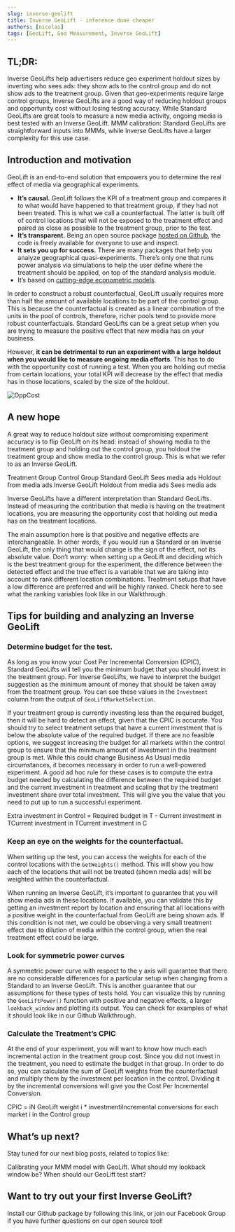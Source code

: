```yaml
---
slug: inverse-geolift
title: Inverse GeoLift - inference done cheaper
authors: [nicolas]
tags: [GeoLift, Geo Measurement, Inverse GeoLift]
---
```


## TL;DR:

Inverse GeoLifts help advertisers reduce geo experiment holdout sizes by inverting who sees ads: they show ads to the control group and do not show ads to the treatment group.
Given that geo-experiments require large control groups, Inverse GeoLifts are a good way of reducing holdout groups and opportunity cost without losing testing accuracy.
While Standard GeoLifts are great tools to measure a new media activity, ongoing media is best tested with an Inverse GeoLift.
MMM calibration: Standard GeoLifts are straightforward inputs into MMMs, while Inverse GeoLifts have a larger complexity for this use case.

## Introduction and motivation

GeoLift is an end-to-end solution that empowers you to determine the real effect of media via geographical experiments.

- **It’s causal.**  GeoLift follows the KPI of a treatment group and compares it to what would have happened to that treatment group, if they had not been treated.  This is what we call a counterfactual.  The latter is built off of control locations that will not be exposed to the treatment effect and paired as close as possible to the treatment group, prior to the test.
- **It’s transparent.**  Being an open source package [hosted on Github](https://github.com/facebookincubator/GeoLift), the code is freely available for everyone to use and inspect.
- **It sets you up for success.**  There are many packages that help you analyze geographical quasi-experiments.  There’s only one that runs power analysis via simulations to help the user define where the treatment should be applied, on top of the standard analysis module.
- It’s based on [cutting-edge econometric models](https://www.tandfonline.com/doi/abs/10.1080/01621459.2021.1929245).

In order to construct a robust counterfactual, GeoLift usually requires more than half the amount of available locations to be part of the control group.  This is because the counterfactual is created as a linear combination of the units in the pool of controls, therefore, richer pools tend to provide more robust counterfactuals.  Standard GeoLifts can be a great setup when you are trying to measure the positive effect that new media has on your business.

However, **it can be detrimental to run an experiment with a large holdout when you would like to measure ongoing media efforts**.  This has to do with the opportunity cost of running a test.  When you are holding out media from certain locations, your total KPI will decrease by the effect that media has in those locations, scaled by the size of the holdout.

![OppCost](https://drive.google.com/file/d/1Vs9DBG6H4po32437HzDnzCVYw0G1n--b/view?usp=sharing)

## A new hope

A great way to reduce holdout size without compromising experiment accuracy is to flip GeoLift on its head: instead of showing media to the treatment group and holding out the control group, you holdout the treatment group and show media to the control group.  This is what we refer to as an Inverse GeoLift.




Treatment Group
Control Group
Standard GeoLift
Sees media ads
Holdout from media ads
Inverse GeoLift
Holdout from media ads
Sees media ads



Inverse GeoLifts have a different interpretation than Standard GeoLifts.  Instead of measuring the contribution that media is having on the treatment locations, you are measuring the opportunity cost that holding out media has on the treatment locations.

The main assumption here is that positive and negative effects are interchangeable.  In other words, if you would run a Standard or an Inverse GeoLift, the only thing that would change is the sign of the effect, not its absolute value.  Don’t worry: when setting up a GeoLift and deciding which is the best treatment group for the experiment, the difference between the detected effect and the true effect is a variable that we are taking into account to rank different location combinations. Treatment setups that have a low difference are preferred and will be highly ranked.  Check here to see what the ranking variables look like in our Walkthrough.


## Tips for building and analyzing an Inverse GeoLift

### Determine budget for the test.

As long as you know your Cost Per Incremental Conversion (CPIC), Standard GeoLifts will tell you the minimum budget that you should invest in the treatment group.  For Inverse GeoLifts, we have to interpret the budget suggestion as the minimum amount of money that should be taken away from the treatment group.  You can see these values in the `Investment` column from the output of `GeoLiftMarketSelection`.

If your treatment group is currently investing less than the required budget, then it will be hard to detect an effect, given that the CPIC is accurate.  You should try to select treatment setups that have a current investment that is below the absolute value of the required budget.  If there are no feasible options,  we suggest increasing the budget for all markets within the control group to ensure that the minimum amount of investment in the treatment group is met.  While this could change Business As Usual media circumstances, it becomes necessary in order to run a well-powered experiment. A good ad hoc rule for these cases is to compute the extra budget needed by calculating the difference between the required budget and the current investment in treatment and scaling that by the treatment investment share over total investment.  This will give you the value that you need to put up to run a successful experiment.

Extra investment in Control = Required budget in T - Current investment in TCurrent investment in TCurrent investment in C

### Keep an eye on the weights for the counterfactual.

When setting up the test, you can access the weights for each of the control locations with the `GetWeights()` method.  This will show you how each of the locations that will not be treated (shown media ads) will be weighted within the counterfactual.

When running an Inverse GeoLift, it’s important to guarantee that you will show media ads in these locations.  If available, you can validate this by getting an investment report by location and ensuring that all locations with a positive weight in the counterfactual from GeoLift are being shown ads.  If this condition is not met, we could be observing a very small treatment effect due to dilution of media within the control group, when the real treatment effect could be large.

### Look for symmetric power curves

A symmetric power curve with respect to the y axis will guarantee that there are no considerable differences for a particular setup when changing from a Standard to an Inverse GeoLift.  This is another guarantee that our assumptions for these types of tests hold.  You can visualize this by running the `GeoLiftPower()` function with positive and negative effects, a larger `lookback_window` and plotting its output.  You can check for examples of what it should look like in our Github Walkthrough.

### Calculate the Treatment’s CPIC

At the end of your experiment, you will want to know how much each incremental action in the treatment group cost.  Since you did not invest in the treatment, you need to estimate the budget in that group.  In order to do so, you can calculate the sum of GeoLift weights from the counterfactual and multiply them by the investment per location in the control.  Dividing it by the incremental conversions will give you the Cost Per Incremental Conversion.

CPIC = iN GeoLift weight i * investmentiIncremental conversions for each market i in the Control group

## What’s up next?

Stay tuned for our next blog posts, related to topics like:

Calibrating your MMM model with GeoLift.
What should my lookback window be?
When should our GeoLift test start?

## Want to try out your first Inverse GeoLift?

Install our Github package by following this link, or join our Facebook Group if you have further questions on our open source tool!
